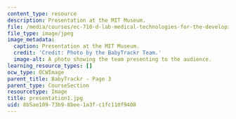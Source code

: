 ```yaml
---
content_type: resource
description: Presentation at the MIT Museum.
file: /media/courses/ec-710-d-lab-medical-technologies-for-the-developing-world-spring-2010/8b5ae10973b98bee1a3fc1fc110f9408_presentation1.jpg
file_type: image/jpeg
image_metadata:
  caption: Presentation at the MIT Museum.
  credit: 'Credit: Photo by the BabyTrackr Team.'
  image-alt: A photo showing the team presenting to the audience.
learning_resource_types: []
ocw_type: OCWImage
parent_title: BabyTrackr - Page 3
parent_type: CourseSection
resourcetype: Image
title: presentation1.jpg
uid: 8b5ae109-73b9-8bee-1a3f-c1fc110f9408
---
```

